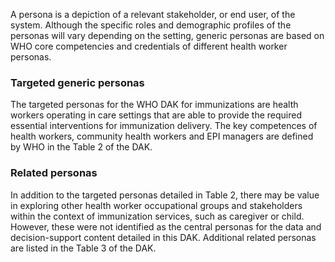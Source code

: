 A persona is a depiction of a relevant stakeholder, or end user, of the system.
Although the specific roles and demographic profiles of the personas will vary depending on the setting, generic personas are based on WHO core competencies and credentials of different health worker personas.

### Targeted generic personas

 The targeted personas for the WHO DAK for immunizations are health workers operating in care settings that are able to provide the required essential interventions for immunization delivery. The key competences of health workers, community health workers and EPI managers are defined by WHO in the Table 2 of the DAK.

### Related personas
In addition to the targeted personas detailed in Table 2, there may be value in exploring other health worker occupational groups and stakeholders within the context of immunization services, such as caregiver or child. However, these were not identified as the central personas for the data and decision-support content detailed in this DAK. Additional related personas are listed in the Table 3 of the DAK.